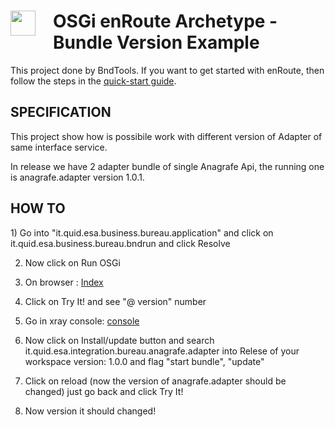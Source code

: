 <h1><img src="http://enroute.osgi.org/img/enroute-logo-64.png" witdh=40px style="float:left;margin: 0 1em 1em 0;width:40px">
OSGi enRoute Archetype - Bundle Version Example</h1>

This project done by BndTools. If you want to get started with enRoute, then follow the steps in the [quick-start guide][1].

<h2>SPECIFICATION</h2>
This project show how is possibile work with different version of Adapter of same interface service.

In release we have 2 adapter bundle of single Anagrafe Api, the running one is anagrafe.adapter version 1.0.1.

<h2>HOW TO</h2>
1) Go into "it.quid.esa.business.bureau.application" and click on it.quid.esa.business.bureau.bndrun and click Resolve

2) Now click on Run OSGi

3) On browser : [Index][4]

4) Click on Try It! and see "@ version" number

5) Go in xray console: [console][5]

6) Now click on Install/update button and search it.quid.esa.integration.bureau.anagrafe.adapter into Relese of your workspace version: 1.0.0 and flag "start bundle", "update"

7) Click on reload (now the version of anagrafe.adapter should be changed) just go back and click Try It!

8) Now version it should changed!

[1]: http://enroute.osgi.org/quick-start.html
[2]: http://enroute.osgi.org/tutorial_base/800-ci.html
[3]: https://www.gradle.org/
[4]: http://localhost:8080/it.quid.esa.business.bureau/index.html#
[5]: http://localhost:8080/system/console/bundles


